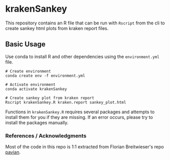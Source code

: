 # krakenSankey

This repository contains an R file that can be run with `Rscript` from the cli
to create sankey html plots from kraken report files.

## Basic Usage

Use conda to install R and other dependencies using the `environment.yml` file.

```
# Create environment
conda create env -f environment.yml

# Activate environment
conda activate krakenSankey

# Create sankey plot from kraken report
Rscript krakenSankey.R kraken.report sankey_plot.html
```

Functions in `krakenSankey.R` requires several packages and attempts to install them for you if they are missing. If an error occurs, please try to install the packages manually.

### References / Acknowledgments
Most of the code in this repo is 1:1 extracted from Florian Breitwieser's repo
[pavian](https://github.com/fbreitwieser/pavian).


